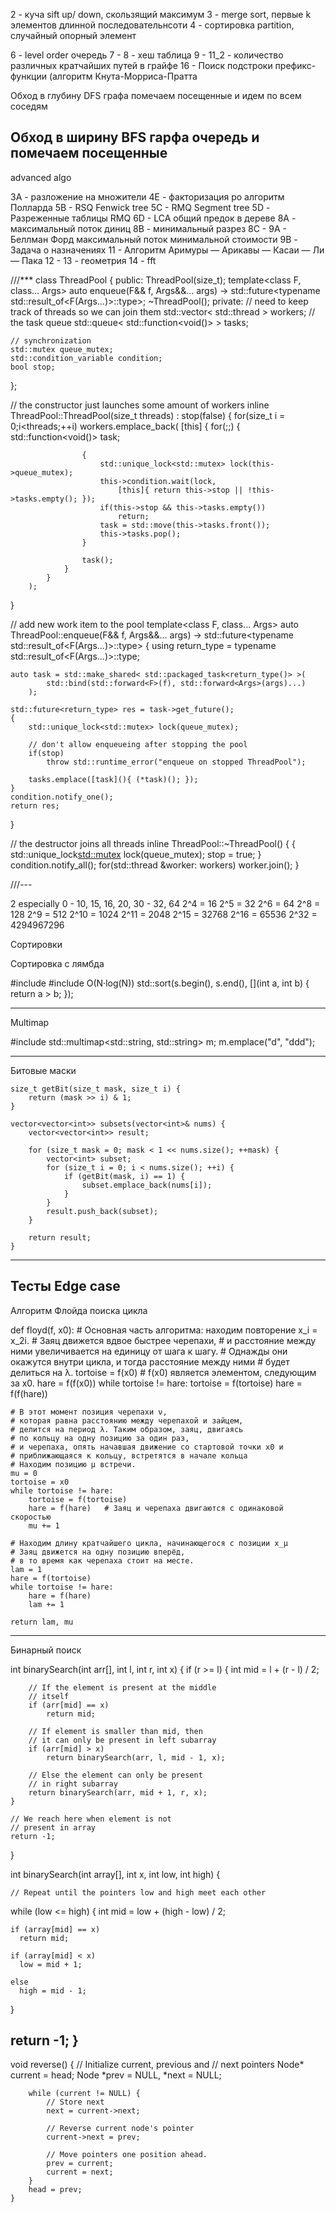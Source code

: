 
2 - куча sift up/ down, скользящий максимум
3 - merge sort, первые k элементов длинной последовательнсоти
4 - сортировка partition, случайный опорный элемент

6 - level order очередь
7 -
8 - хеш таблица
9 - 
11_2 - количество различных кратчайших путей в грайфе
16 - Поиск подстроки префикс-функции (алгоритм Кнута-Морриса-Пратта

Обход в глубину DFS графа
помечаем посещенные и идем по всем соседям


Обход в ширину BFS гарфа
очередь и помечаем посещенные
---
advanced algo

3А - разложение на множители
4Е - факторизация ро алгоритм Полларда 
5B - RSQ Fenwick tree
5C - RMQ Segment tree
5D - Разреженные таблицы RMQ
6D - LCA общий предок в дереве
8A - максимальный поток диниц
8B - минимальный разрез
8С - 
9А  - Беллман Форд максимальный поток минимальной стоимости
9B - Задача о назначениях
11 -  Алгоритм Аримуры — Арикавы — Касаи — Ли — Пака
12 - 
13 - геометрия
14 - fft


///***
class ThreadPool {
public:
    ThreadPool(size_t);
    template<class F, class... Args>
    auto enqueue(F&& f, Args&&... args) 
        -> std::future<typename std::result_of<F(Args...)>::type>;
    ~ThreadPool();
private:
    // need to keep track of threads so we can join them
    std::vector< std::thread > workers;
    // the task queue
    std::queue< std::function<void()> > tasks;
    
    // synchronization
    std::mutex queue_mutex;
    std::condition_variable condition;
    bool stop;
};
 
// the constructor just launches some amount of workers
inline ThreadPool::ThreadPool(size_t threads)
    :   stop(false)
{
    for(size_t i = 0;i<threads;++i)
        workers.emplace_back(
            [this]
            {
                for(;;)
                {
                    std::function<void()> task;

                    {
                        std::unique_lock<std::mutex> lock(this->queue_mutex);
                        this->condition.wait(lock,
                            [this]{ return this->stop || !this->tasks.empty(); });
                        if(this->stop && this->tasks.empty())
                            return;
                        task = std::move(this->tasks.front());
                        this->tasks.pop();
                    }

                    task();
                }
            }
        );
}

// add new work item to the pool
template<class F, class... Args>
auto ThreadPool::enqueue(F&& f, Args&&... args) 
    -> std::future<typename std::result_of<F(Args...)>::type>
{
    using return_type = typename std::result_of<F(Args...)>::type;

    auto task = std::make_shared< std::packaged_task<return_type()> >(
            std::bind(std::forward<F>(f), std::forward<Args>(args)...)
        );
        
    std::future<return_type> res = task->get_future();
    {
        std::unique_lock<std::mutex> lock(queue_mutex);

        // don't allow enqueueing after stopping the pool
        if(stop)
            throw std::runtime_error("enqueue on stopped ThreadPool");

        tasks.emplace([task](){ (*task)(); });
    }
    condition.notify_one();
    return res;
}

// the destructor joins all threads
inline ThreadPool::~ThreadPool()
{
    {
        std::unique_lock<std::mutex> lock(queue_mutex);
        stop = true;
    }
    condition.notify_all();
    for(std::thread &worker: workers)
        worker.join();
}

///---


 2 especially 0 - 10, 15, 16, 20, 30 - 32, 64
 2^4 = 16
 2^5 = 32
 2^6 = 64
 2^8 = 128
 2^9 = 512
 2^10 = 1024
 2^11 = 2048
 2^15 = 32768
 2^16 = 65536
 2^32 = 4294967296

 Сортировки

Сортировка с лямбда

#include <algorithm>
#include <functional>
O(N·log(N))
std::sort(s.begin(), s.end(), [](int a, int b) {
        return a > b;
    });

---
Multimap

#include <map>
std::multimap<std::string, std::string> m;
m.emplace("d", "ddd");

---
Битовые маски

	size_t getBit(size_t mask, size_t i) {
        return (mask >> i) & 1;
    }
    
    vector<vector<int>> subsets(vector<int>& nums) {
        vector<vector<int>> result;
        
        for (size_t mask = 0; mask < 1 << nums.size(); ++mask) {
            vector<int> subset;
            for (size_t i = 0; i < nums.size(); ++i) {
                if (getBit(mask, i) == 1) {
                    subset.emplace_back(nums[i]);
                }
            }
            result.push_back(subset);
        }
        
        return result;
    }
---

Тесты
Edge case
---

Алгоритм Флойда поиска цикла

def floyd(f, x0):
    # Основная часть алгоритма: находим повторение x_i = x_2i.
    # Заяц движется вдвое быстрее черепахи,
    # и расстояние между ними увеличивается на единицу от шага к шагу.
    # Однажды они окажутся внутри цикла, и тогда расстояние между ними
    # будет делиться на λ.
    tortoise = f(x0) # f(x0) является элементом, следующим за x0.
    hare = f(f(x0))
    while tortoise != hare:
        tortoise = f(tortoise)
        hare = f(f(hare))
  
    # В этот момент позиция черепахи ν, 
    # которая равна расстоянию между черепахой и зайцем,
    # делится на период λ. Таким образом, заяц, двигаясь 
    # по кольцу на одну позицию за один раз, 
    # и черепаха, опять начавшая движение со стартовой точки x0 и
    # приближающаяся к кольцу, встретятся в начале кольца
    # Находим позицию μ встречи.    
    mu = 0
    tortoise = x0
    while tortoise != hare:
        tortoise = f(tortoise)
        hare = f(hare)   # Заяц и черепаха двигаются с одинаковой скоростью
        mu += 1
 
    # Находим длину кратчайшего цикла, начинающегося с позиции x_μ
    # Заяц движется на одну позицию вперёд, 
    # в то время как черепаха стоит на месте.
    lam = 1
    hare = f(tortoise)
    while tortoise != hare:
        hare = f(hare)
        lam += 1
 
    return lam, mu
---

Бинарный поиск 

int binarySearch(int arr[], int l, int r, int x) 
{ 
    if (r >= l) { 
        int mid = l + (r - l) / 2; 
  
        // If the element is present at the middle 
        // itself 
        if (arr[mid] == x) 
            return mid; 
  
        // If element is smaller than mid, then 
        // it can only be present in left subarray 
        if (arr[mid] > x) 
            return binarySearch(arr, l, mid - 1, x); 
  
        // Else the element can only be present 
        // in right subarray 
        return binarySearch(arr, mid + 1, r, x); 
    } 
  
    // We reach here when element is not 
    // present in array 
    return -1; 
} 

int binarySearch(int array[], int x, int low, int high) {
  
    // Repeat until the pointers low and high meet each other
  while (low <= high) {
    int mid = low + (high - low) / 2;

    if (array[mid] == x)
      return mid;

    if (array[mid] < x)
      low = mid + 1;

    else
      high = mid - 1;
  }

  return -1;
}
---
  void reverse()
    {
        // Initialize current, previous and
        // next pointers
        Node* current = head;
        Node *prev = NULL, *next = NULL;
 
        while (current != NULL) {
            // Store next
            next = current->next;
 
            // Reverse current node's pointer
            current->next = prev;
 
            // Move pointers one position ahead.
            prev = current;
            current = next;
        }
        head = prev;
    }

